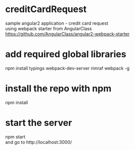 # creditCardRequest

sample angular2 application - credit card request <br>
using webpack starter from AngularClass https://github.com/AngularClass/angular2-webpack-starter

# add required global libraries
npm install typings webpack-dev-server rimraf webpack -g

# install the repo with npm
npm install

# start the server
npm start <br>
and go to http://localhost:3000/
